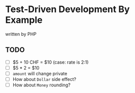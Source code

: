 # Test-Driven Development By Example

written by PHP

## TODO

- [ ] $5 + 10 CHF = $10 (case: rate is 2:1)
- [ ] $5 * 2 = $10
- [ ] `amount` will change private
- [ ] How about `Dollar` side effect?
- [ ] How about `Money` rounding?
